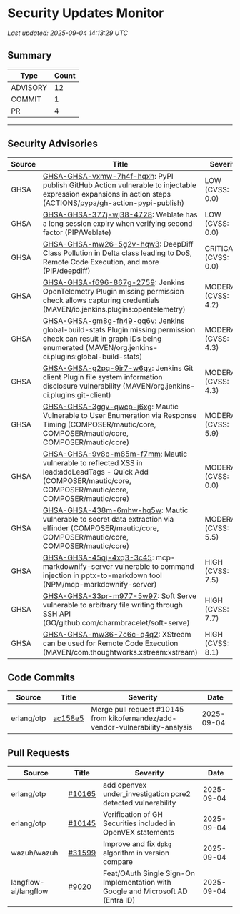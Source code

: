 # Security Updates Monitor

*Last updated: 2025-09-04 14:13:29 UTC*

## Summary
| Type | Count |
|------|-------|
| ADVISORY | 12 |
| COMMIT | 1 |
| PR | 4 |

---

## Security Advisories

| Source | Title | Severity | Date |
|--------|-------|----------|------|
| GHSA | [GHSA-GHSA-vxmw-7h4f-hqxh](https://github.com/advisories/GHSA-vxmw-7h4f-hqxh): PyPI publish GitHub Action vulnerable to injectable expression expansions in action steps (ACTIONS/pypa/gh-action-pypi-publish) | LOW (CVSS: 0.0) | 2025-09-04 |
| GHSA | [GHSA-GHSA-377j-wj38-4728](https://github.com/advisories/GHSA-377j-wj38-4728): Weblate has a long session expiry when verifying second factor (PIP/Weblate) | LOW (CVSS: 0.0) | 2025-09-04 |
| GHSA | [GHSA-GHSA-mw26-5g2v-hqw3](https://github.com/advisories/GHSA-mw26-5g2v-hqw3): DeepDiff Class Pollution in Delta class leading to DoS, Remote Code Execution, and more (PIP/deepdiff) | CRITICAL (CVSS: 0.0) | 2025-09-03 |
| GHSA | [GHSA-GHSA-f696-867g-2759](https://github.com/advisories/GHSA-f696-867g-2759): Jenkins OpenTelemetry Plugin missing permission check allows capturing credentials (MAVEN/io.jenkins.plugins:opentelemetry) | MODERATE (CVSS: 4.2) | 2025-09-03 |
| GHSA | [GHSA-GHSA-gm8g-fh49-qq6v](https://github.com/advisories/GHSA-gm8g-fh49-qq6v): Jenkins global-build-stats Plugin missing permission check can result in graph IDs being enumerated (MAVEN/org.jenkins-ci.plugins:global-build-stats) | MODERATE (CVSS: 4.3) | 2025-09-03 |
| GHSA | [GHSA-GHSA-g2pq-9jr7-w6gv](https://github.com/advisories/GHSA-g2pq-9jr7-w6gv): Jenkins Git client Plugin file system information disclosure vulnerability (MAVEN/org.jenkins-ci.plugins:git-client) | MODERATE (CVSS: 4.3) | 2025-09-03 |
| GHSA | [GHSA-GHSA-3ggv-qwcp-j6xg](https://github.com/advisories/GHSA-3ggv-qwcp-j6xg): Mautic Vulnerable to User Enumeration via Response Timing (COMPOSER/mautic/core, COMPOSER/mautic/core, COMPOSER/mautic/core) | MODERATE (CVSS: 5.9) | 2025-09-03 |
| GHSA | [GHSA-GHSA-9v8p-m85m-f7mm](https://github.com/advisories/GHSA-9v8p-m85m-f7mm): Mautic vulnerable to reflected XSS in lead:addLeadTags - Quick Add (COMPOSER/mautic/core, COMPOSER/mautic/core, COMPOSER/mautic/core) | MODERATE (CVSS: 0.0) | 2025-09-03 |
| GHSA | [GHSA-GHSA-438m-6mhw-hq5w](https://github.com/advisories/GHSA-438m-6mhw-hq5w): Mautic vulnerable to secret data extraction via elfinder (COMPOSER/mautic/core, COMPOSER/mautic/core, COMPOSER/mautic/core) | MODERATE (CVSS: 5.5) | 2025-09-03 |
| GHSA | [GHSA-GHSA-45qj-4xq3-3c45](https://github.com/advisories/GHSA-45qj-4xq3-3c45): mcp-markdownify-server vulnerable to command injection in pptx-to-markdown tool (NPM/mcp-markdownify-server) | HIGH (CVSS: 7.5) | 2025-09-02 |
| GHSA | [GHSA-GHSA-33pr-m977-5w97](https://github.com/advisories/GHSA-33pr-m977-5w97): Soft Serve vulnerable to arbitrary file writing through SSH API (GO/github.com/charmbracelet/soft-serve) | HIGH (CVSS: 7.7) | 2025-09-02 |
| GHSA | [GHSA-GHSA-mw36-7c6c-q4q2](https://github.com/advisories/GHSA-mw36-7c6c-q4q2): XStream can be used for Remote Code Execution (MAVEN/com.thoughtworks.xstream:xstream) | HIGH (CVSS: 8.1) | 2020-11-16 |

## Code Commits

| Source | Title | Severity | Date |
|--------|-------|----------|------|
| erlang/otp | [ac158e5](https://github.com/erlang/otp/commit/ac158e5fd4c465c470a62018e890386b42f0b4e5) | Merge pull request #10145 from kikofernandez/add-vendor-vulnerability-analysis | 2025-09-04 |

## Pull Requests

| Source | Title | Severity | Date |
|--------|-------|----------|------|
| erlang/otp | [#10165](https://github.com/erlang/otp/pull/10165) | add openvex under_investigation pcre2 detected vulnerability | 2025-09-04 |
| erlang/otp | [#10145](https://github.com/erlang/otp/pull/10145) | Verification of GH Securities included in OpenVEX statements | 2025-09-04 |
| wazuh/wazuh | [#31599](https://github.com/wazuh/wazuh/pull/31599) | Improve and fix `dpkg` algorithm in version compare | 2025-09-04 |
| langflow-ai/langflow | [#9020](https://github.com/langflow-ai/langflow/pull/9020) | Feat/OAuth Single Sign-On Implementation with Google and Microsoft AD (Entra ID) | 2025-09-04 |


